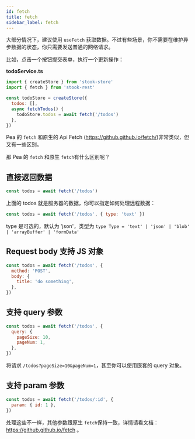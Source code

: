 ```yaml
---
id: fetch
title: fetch
sidebar_label: fetch
---
```


大部分情况下，建议使用 `useFetch` 获取数据。不过有些场景，你不需要在维护异步数据的状态，你只需要发送普通的网络请求。

比如，点击一个按钮提交表单，执行一个更新操作：


**todoService.ts**

```jsx
import { createStore } from 'stook-store'
import { fetch } from 'stook-rest'

const todoStore = createStore({
  todos: [],
  async fetchTodos() {
    todoStore.todos = await fetch('/todos')
  },
})
```

Pea 的 `fetch` 和原生的 Api Fetch (https://github.github.io/fetch/)非常类似，但又有一些区别。

那 Pea 的 `fetch` 和原生 `fetch`有什么区别呢？

## 直接返回数据

```js
const todos = await fetch('/todos')
```

上面的 todos 就是服务器的数据，你可以指定如何处理远程数据：

```js
const todos = await fetch('/todos', { type: 'text' })
```

type 是可选的，默认为 'json'，类型为 `type Type = 'text' | 'json' | 'blob' | 'arrayBuffer' | 'formData'`

## Request body 支持 JS 对象

```js
const todos = await fetch('/todos', {
  method: 'POST',
  body: {
    title: 'do something',
  },
})
```

## 支持 query 参数

```js
const todos = await fetch('/todos', {
  query: {
    pageSize: 10,
    pageNum: 1,
  },
})
```

将请求 `/todos?pageSize=10&pageNum=1`，甚至你可以使用嵌套的 query 对象。

## 支持 param 参数

```js
const todos = await fetch('/todos/:id', {
  param: { id: 1 },
})
```

处理这些不一样，其他参数跟原生 `fetch`保持一致，详情请看文档：https://github.github.io/fetch 。
